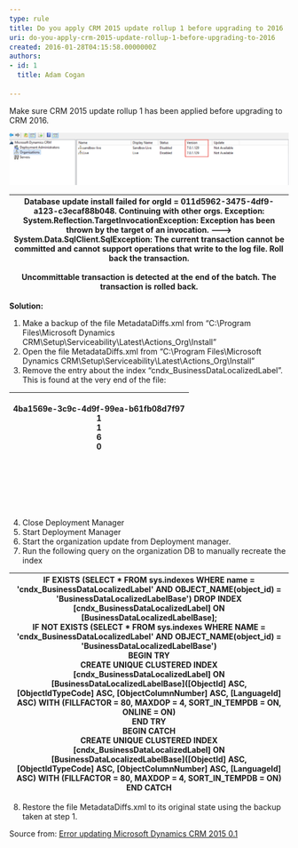 ```yaml
---
type: rule
title: Do you apply CRM 2015 update rollup 1 before upgrading to 2016
uri: do-you-apply-crm-2015-update-rollup-1-before-upgrading-to-2016
created: 2016-01-28T04:15:58.0000000Z
authors:
- id: 1
  title: Adam Cogan

---
```


Make sure CRM 2015 update rollup 1 has been applied before upgrading to CRM 2016.
  
![version after applying CRM 2015 update rollup 1  Note: You might come accross the error below while applying CRM 2015 update rollup 1](updaterollup1.png)

| Database update install failed for orgId = 011d5962-3475-4df9-a123-c3ecaf88b048.  Continuing with other orgs.  Exception: System.Reflection.TargetInvocationException: Exception has been thrown by the target of an invocation. ---> System.Data.SqlClient.SqlException: The current transaction cannot be committed and cannot support operations that write to the log file. Roll back the transaction.<br><br>Uncommittable transaction is detected at the end of the batch. The transaction is rolled back. |
| --- |

 **Solution:** 
1. Make a backup of the file MetadataDiffs.xml from “C:\Program Files\Microsoft Dynamics               CRM\Setup\Serviceability\Latest\Actions\_Org\Install”
2. Open the file MetadataDiffs.xml from “C:\Program Files\Microsoft Dynamics CRM\Setup\Serviceability\Latest\Actions\_Org\Install”
3. Remove the entry about the index “cndx\_BusinessDataLocalizedLabel”. This is found at the very end of the file:

| <br>4ba1569e-3c9c-4d9f-99ea-b61fb08d7f97<br>1<br>1<br>6<br>0<br><br><br><br><br><br><br> |
| --- |
4. Close Deployment Manager
5. Start Deployment Manager
6. Start the organization update from Deployment manager.
7. Run the following query on the organization DB to manually recreate the index


| IF EXISTS (SELECT \* FROM sys.indexes WHERE name = 'cndx\_BusinessDataLocalizedLabel' AND OBJECT\_NAME(object\_id) = 'BusinessDataLocalizedLabelBase') DROP INDEX [cndx\_BusinessDataLocalizedLabel] ON [BusinessDataLocalizedLabelBase];<br>IF NOT EXISTS (SELECT \* FROM sys.indexes WHERE NAME = 'cndx\_BusinessDataLocalizedLabel' AND OBJECT\_NAME(object\_id) = 'BusinessDataLocalizedLabelBase')<br>BEGIN TRY<br> CREATE UNIQUE CLUSTERED INDEX [cndx\_BusinessDataLocalizedLabel] ON [BusinessDataLocalizedLabelBase]([ObjectId] ASC, [ObjectIdTypeCode] ASC, [ObjectColumnNumber] ASC, [LanguageId] ASC) WITH (FILLFACTOR = 80, MAXDOP = 4, SORT\_IN\_TEMPDB = ON, ONLINE = ON)<br>END TRY<br>BEGIN CATCH<br> CREATE UNIQUE CLUSTERED INDEX [cndx\_BusinessDataLocalizedLabel] ON [BusinessDataLocalizedLabelBase]([ObjectId] ASC, [ObjectIdTypeCode] ASC, [ObjectColumnNumber] ASC, [LanguageId] ASC) WITH (FILLFACTOR = 80, MAXDOP = 4, SORT\_IN\_TEMPDB = ON)<br>END CATCH |
| --- |
8. Restore the file MetadataDiffs.xml to its original state using the backup taken at step 1.

 Source from: [Error updating Microsoft Dynamics CRM 2015 0.1](https://www.remotingcoders.com/Blogsite/Lists/Posts/Post.aspx?ID=83)
